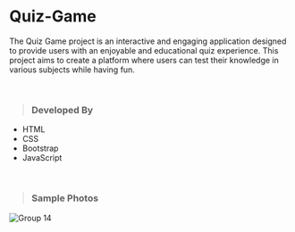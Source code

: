 # Quiz-Game


The Quiz Game project is an interactive and engaging application designed to provide users with an enjoyable and educational quiz experience. This project aims to create a platform where users can test their knowledge in various subjects while having fun. 

<!--
*<a href="https://dragon-h22.github.io/Quiz-Game/" target="_blank"> Check it now⚡</a>*
-->

<br>

> ### Developed By
- HTML
- CSS
- Bootstrap
- JavaScript



<br>

> ### Sample Photos 

![Group 14](https://github.com/Hossam-H22/Quiz-Game/assets/88390970/419d043c-8c00-4e62-9ce2-ee01ebdf5323)

<!--
![image](https://github.com/Dragon-H22/Quiz-Game/assets/88390970/81bf9557-61c9-4b65-aff8-8c0cc32a3a21)
![image](https://github.com/Dragon-H22/Quiz-Game/assets/88390970/33039238-1ba3-4422-8bff-58557465e0e7)
![image](https://github.com/Dragon-H22/Quiz-Game/assets/88390970/6cb21f71-f4e6-4859-b62b-52175b59ad7f)
![image](https://github.com/Dragon-H22/Quiz-Game/assets/88390970/598e916d-4914-4885-987f-ff927413519a)
![image](https://github.com/Dragon-H22/Quiz-Game/assets/88390970/51a3c3be-6a84-44bd-be92-a393719f36a7)
-->


<br>
